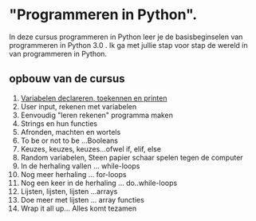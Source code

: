 # "Programmeren in Python". 


In deze cursus programmeren in Python leer je de basisbeginselen van programmeren in Python 3.0 . Ik ga met jullie stap voor stap de wereld in van programmeren in Python.


## opbouw van de cursus

1. [Variabelen declareren, toekennen en printen](hoofdstuk1.md)
2. User input, rekenen met variabelen
3. Eenvoudig "leren rekenen" programma maken
4. Strings en hun functies
5. Afronden, machten en wortels
6. To be or not to be ...Booleans
7. Keuzes, keuzes, keuzes...ofwel if, elif, else
8. Random variabelen, Steen papier schaar spelen tegen de computer
7. In de herhaling vallen ... while-loops
9. Nog meer herhaling ... for-loops
10. Nog een keer in de herhaling ... do..while-loops
11. Lijsten, lijsten, lijsten ...arrays
12. Doe meer met lijsten ... array functies
13. Wrap it all up... Alles komt tezamen
